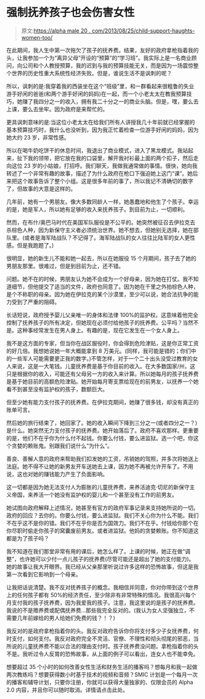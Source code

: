 # 强制抚养孩子也会伤害女性

> 原文:[https://alpha male 20 . com/2013/08/25/child-support-haughts-women-too/](https://alphamale20.com/2013/08/25/child-support-hurts-women-too/)

在此期间，我人生中第一次拖欠了孩子的抚养费。结果，友好的政府拿枪指着我的头，让我参加一个为“离异父母”开设的“预算”的“学习班”。我实际上是一名商业顾问，向公司和个人教授预算，我的迟到与我的预算技能无关，而是因为一场震惊整个世界的历史性重大系统性经济失败。但是，谁说生活不是讽刺的呢？

所以，讽刺的是:我穿着我的西装坐在这个“班级”里，和一群看起来很粗鲁的失业游手好闲的爸爸(和两个游手好闲的妈妈)在一起，而一个小老太太在教我预算技巧，她赚了我四分之一的收入，拥有我二十分之一的商业头脑。但是，嘿，要么去上课，要么去坐牢。因为政府是来帮忙的。

更具讽刺意味的是:当这位小老太太在给我们所有人讲授我几十年前就已经掌握的基本预算技巧时，我什么也没听到，因为我正忙着检查一位游手好闲的妈妈，因为她大约 23 岁，非常性感。

所以在喝牛奶吃饼干的休息时间，我退出了商业模式，进入了黑龙模式。我站起来，扯下我的领带，把它放在我的口袋里，解开我衬衫最上面的两个扣子，然后走向这位 23 岁的小姑娘，打招呼。我们聊天，我做我通常做的事情。很快，她向我转述了一个非常有趣的故事，描述了为什么政府在枪口下强迫她上这门“课”。她后来把这个故事告诉了整个小组。这是很多年前的事了，所以我记不清确切的数字了，但故事的大意是这样的。

几年前，她有一个男朋友。像大多数同龄人一样，她愚蠢地和他生了个孩子。幸运的是，她是军人，所以她有足够的收入来抚养孩子。到目前为止，一切顺利。

然而，在布什/奥巴马时代在美国军队服役是不公平的。她突然被征召去伊拉克去杀棕色人种，因为新保守主义者必须统治世界。她不想去，但她别无选择，她在部队里。(或者是海军陆战队？不记得了。海军陆战队的女人往往比陆军的女人更性感。但是我跑题了。)

很明显，她的新生儿不能和她一起去，所以在她服役 15 个月期间，孩子去了她的男朋友那里。很难过，但是到目前为止，还不错。

问题。她不在的时候，男朋友认为她不会成为一个好母亲，因为她在打仗。我不知道细节，但他提交了适当的文件，政府也同意了。因为她在千里之外拍棕色人种，是个不称职的母亲。因为她在伊拉克的某个沙漠里，至少可以说，她合法抗争的能力受到了严重的阻碍。

长话短说，政府授予婴儿父亲唯一的身体和法律 100%的监护权。这意味着他完全控制了抚养孩子的所有决定，但她现在必须付给他孩子的抚养费。公平吗？当然不是。这种事经常发生在男人身上。有趣的是，现在它发生在一个女人身上。

我不是这方面的专家，但当你在战区服役时，你会得到危险津贴，这是你正常工资的好几倍。我想她说她一年大概能拿到 8 万美元。(同样，我可能是错的；你们中的一些军人可能需要更正我的数字。)不管怎样，对于一个二十出头没受过教育的女人来说，这是一大笔钱。儿童抚养费是基于你目前的收入。在大多数国家/州，这只是根据你的收入，可能还有父母另一方的收入来计算。所以她每月的孩子抚养费是基于她目前的高额危险津贴。她开始每月寄支票给现在的前男友，以抚养一个她看不到甚至没有监护权的孩子，数额巨大。

但至少她有能力支付孩子的抚养费。在伊拉克期间，她赚了很多钱，却没有真正的账单可言。

然后她的旅行结束了，她回家了。她的收入瞬间下降到三分之一(或者四分之一？)是什么。她突然无力支付孩子的抚养费。她开始落后了。政府不喜欢那样。更重要的是，他们不在乎你为什么付不起钱。你要么付钱，要么进监狱。选一个吧，你这个贪婪的赖账鬼。别跟我们说什么“为什么”。

善良、善解人意的政府来帮助我们扣发她的工资，吊销她的驾照，并多次将她送上法庭。她不得不让她的新男友开车送她去上课，因为她不再被允许开车了。不用说，这也对她的赚钱能力产生了负面影响。

这一切都是因为她无法支付人为膨胀的儿童抚养费，来养活迪克·切尼的新保守主义帝国，来养活一个她没有监护权的婴儿和一个甚至没有工作的前男友。

她试图向政府解释上述情况，她甚至有官方的政府军事记录来支持她所说的一切。政府的回应？去你的。你要么付钱，要么进监狱。我们不关心你为什么不能。我们不在乎这不是你的错。我们不在乎你是否为国效力。我们不在乎。付钱给你那个在你尽职时偷走你孩子的窝囊废前男友。或者进监狱。他妈的贪婪赖账。你不知道这都是为了孩子吗？

我不知道在我们那堂非常有用的课后，她怎么样了。上课的时候，她正在做“调整”，也许她可以少付一点儿孩子的抚养费(尽管可能还是超出了她的支付能力)。她的故事让我大开眼界。我已经从父亲那里听说过许多这样的恐怖故事，但这是我第一次看到它影响到一个母亲。

让我把话说清楚。我不反对抚养孩子的概念。我相信并同意，你对你带到这个世界上的任何孩子都有 50%的经济责任，至少除非有非常特殊的情况。我很高兴每个月支付我的孩子抚养费，因为我爱我的孩子。注意，我这里说的是孩子的抚养费。我说的不是赡养费或配偶抚养费...那些我完全反对的。(我认为女人坚强独立，不需要几年前嫁给的男人给她们免费的钱？！？)

我反对的是政府拿枪指着你的头。我反对政府告诉你你将支付多少子女抚养费，何时支付，如何支付。我反对政府完全不灵活、官僚、不理性和彻头彻尾的邪恶，当所说的儿童抚养费不能以合法的理由支付时。孩子抚养费没问题。拿枪指着你的头不是。我听过令人反胃的恐怖故事，从上面的例子可以看出，连女人也不能幸免。

想要超过 35 个小时的如何改善女性生活和财务生活的播客吗？想每月和我一起做两次教练吗？想要获得数小时基于技术的视频和音频？SMIC 计划是一个每月一次的播客和辅导计划，只要你注册，你就可以获得大量独家的、仅限会员的 Alpha 2.0 内容，并且你可以随时取消。详情请点击此处。